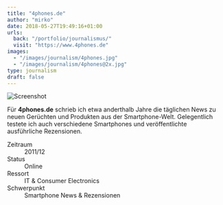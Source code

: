 ```yaml
---
title: "4phones.de"
author: "mirko"
date: 2018-05-27T19:49:16+01:00
urls:
  back: "/portfolio/journalismus/"
  visit: "https://www.4phones.de"
images:
  - "/images/journalism/4phones.jpg"
  - "/images/journalism/4phones@2x.jpg"
type: journalism
draft: false
---
```


![Screenshot](/images/journalism/4phones.jpg)

Für **4phones.de** schrieb ich etwa anderthalb Jahre die täglichen News zu neuen Gerüchten und Produkten aus der Smartphone-Welt. Gelegentlich testete ich auch verschiedene Smartphones und veröffentlichte ausführliche Rezensionen.

<dl>
  <dt>Zeitraum</dt><dd>2011/12</dd>
  <dt>Status</dt><dd>Online</dd>
  <dt>Ressort</dt><dd>IT & Consumer Electronics</dd>
  <dt>Schwerpunkt</dt><dd>Smartphone News & Rezensionen</dd>
</dl>